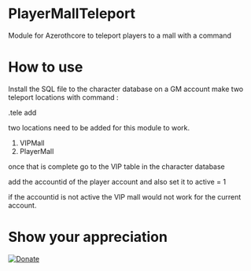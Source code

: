 # PlayerMallTeleport
Module for Azerothcore to teleport players to a mall with a command

# How to use
Install the SQL file to the character database on a GM account make two teleport locations with command :

.tele add 

two locations need to be added for this module to work.

1. VIPMall
2. PlayerMall

once that is complete go to the VIP table in the character database

add the accountid of the player account and also set it to active = 1

if the accountid is not active the VIP mall would not work for the current account.


# Show your appreciation
[![Donate](https://img.shields.io/badge/Donate-PayPal-green.svg)](https://www.paypal.com/cgi-bin/webscr?cmd=_s-xclick&hosted_button_id=SBJFTAJKUNEXC)

